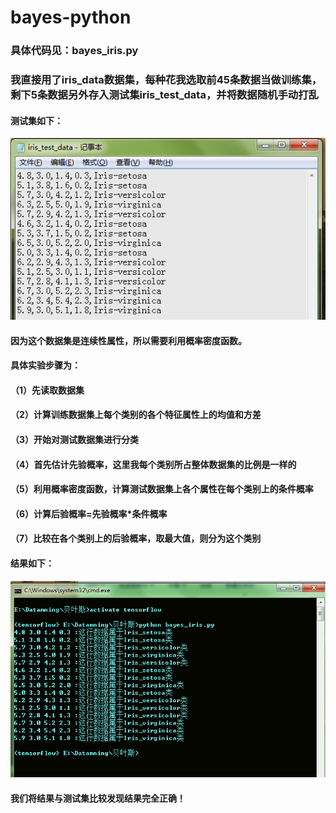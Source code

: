 # bayes-python
### 具体代码见：bayes_iris.py
### 我直接用了iris_data数据集，每种花我选取前45条数据当做训练集，剩下5条数据另外存入测试集iris_test_data，并将数据随机手动打乱
#### 测试集如下：
![image](https://github.com/Erikfather/bayes-python/blob/master/iris_test_data.jpg)
#### 因为这个数据集是连续性属性，所以需要利用概率密度函数。
#### 具体实验步骤为：
#### （1）先读取数据集
#### （2）计算训练数据集上每个类别的各个特征属性上的均值和方差
#### （3）开始对测试数据集进行分类
#### （4）首先估计先验概率，这里我每个类别所占整体数据集的比例是一样的
#### （5）利用概率密度函数，计算测试数据集上各个属性在每个类别上的条件概率
#### （6）计算后验概率=先验概率*条件概率
#### （7）比较在各个类别上的后验概率，取最大值，则分为这个类别

#### 结果如下：
![image](https://github.com/Erikfather/bayes-python/blob/master/result.jpg)
#### 我们将结果与测试集比较发现结果完全正确！
